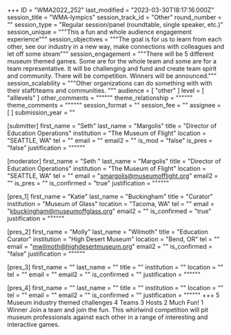 +++
ID = "WMA2022_252"
last_modified = "2023-03-30T18:17:16.000Z"
session_title = "WMA-lympics"
session_track_id = "Other"
round_number = ""
session_type = "Regular session/panel (roundtable, single speaker, etc.)"
session_unique = """This a fun and whole audience engagement experience"""
session_objectives = """The goal is for us to learn from each other, see our industry in a new way, make connections with colleagues and let off some steam"""
session_engagement = """There will be 5 different museum themed games. Some are for the whole team and some are for a team representative. It will be challenging and fund and create team spirit and community. There will be competition. Winners will be announced."""
session_scalability = """Other organizations can do something with with their staff/teams and communities.
"""
audience = [ "other" ]
level = [ "alllevels" ]
other_comments = """"""
theme_relationship = """"""
theme_comments = """"""
session_format = ""
session_fee = ""
assignee = [  ]
submission_year = ""

[submitter]
first_name = "Seth"
last_name = "Margolis"
title = "Director of Education Operations"
institution = "The Museum of Flight"
location = "SEATTLE, WA"
tel = ""
email = ""
email2 = ""
is_mod = "false"
is_pres = "false"
justification = """"""

[moderator]
first_name = "Seth "
last_name = "Margolis"
title = "Director of Education Operations"
institution = "The Museum of Flight"
location = "SEATTLE, WA"
tel = ""
email = "smargolis@museumofflight.org"
email2 = ""
is_pres = ""
is_confirmed = "true"
justification = """"""

[pres_1]
first_name = "Katie"
last_name = "Buckingham"
title = "Curator"
institution = "Museum of Glass"
location = "Tacoma, WA"
tel = ""
email = "kbuckingham@museumoffglass.org"
email2 = ""
is_confirmed = "true"
justification = """"""

[pres_2]
first_name = "Molly"
last_name = "Wilmoth"
title = "Education Curator"
institution = "High Desert Museum"
location = "Bend, OR"
tel = ""
email = "mwilmoth@highdesertmuseum.org"
email2 = ""
is_confirmed = "false"
justification = """"""

[pres_3]
first_name = ""
last_name = ""
title = ""
institution = ""
location = ""
tel = ""
email = ""
email2 = ""
is_confirmed = ""
justification = """"""

[pres_4]
first_name = ""
last_name = ""
title = ""
institution = ""
location = ""
tel = ""
email = ""
email2 = ""
is_confirmed = ""
justification = """"""
+++
5 Museum industry themed challenges
4 Teams
3 Hosts
2 Much Fun!
1 Winner
Join a team and join the fun. This whirlwind competition will pit museum professionals against each other in a range of interesting and interactive games. 
